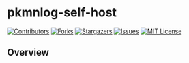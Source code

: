 # pkmnlog-self-host

[![Contributors][contributors-shield]][contributors-url]
[![Forks][forks-shield]][forks-url]
[![Stargazers][stars-shield]][stars-url]
[![Issues][issues-shield]][issues-url]
[![MIT License][license-shield]][license-url]

## Overview


[contributors-shield]: https://img.shields.io/github/contributors/thegreedent/pkmnlog-self-host.svg?style=for-the-badge
[contributors-url]: https://github.com/thegreedent
[forks-shield]: https://img.shields.io/github/forks/thegreedent/pkmnlog-self-host.svg?style=for-the-badge
[forks-url]: https://github.com/thegreedent/pkmnlog-self-host/network/members
[stars-shield]: https://img.shields.io/github/stars/thegreedent/pkmnlog-self-host.svg?style=for-the-badge
[stars-url]: https://github.com/thegreedent/pkmnlog-self-host/stargazers
[issues-shield]: https://img.shields.io/github/issues/thegreedent/pkmnlog-self-host.svg?style=for-the-badge
[issues-url]: https://github.com/thegreedent/pkmnlog-self-host/issues
[license-shield]: https://img.shields.io/github/license/thegreedent/pkmnlog-self-host.svg?style=for-the-badge
[license-url]: https://github.com/thegreedent/pkmnlog-self-host/blob/main/LICENSE